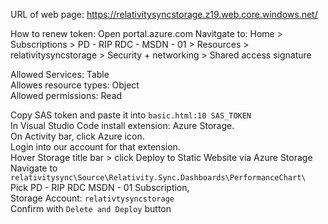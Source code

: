 URL of web page: https://relativitysyncstorage.z19.web.core.windows.net/

How to renew token:
Open portal.azure.com
Navitgate to: Home > Subscriptions > PD - RIP RDC - MSDN - 01 > Resources > relativitysyncstorage > Security + networking > Shared access signature

Allowed Services: Table\
Allowes resource types: Object\
Allowed permissions: Read

Copy SAS token and paste it into `basic.html:10 SAS_TOKEN`\
In Visual Studio Code install extension: Azure Storage.\
On Activity bar, click Azure icon.\
Login into our account for that extension.\
Hover Storage title bar > click Deploy to Static Website via Azure Storage\
Navigate to `relativitysync\Source\Relativity.Sync.Dashboards\PerformanceChart\`\
Pick PD - RIP RDC MSDN - 01 Subscription,\
Storage Account: `relativtysyncstorage`\
Confirm with `Delete and Deploy` button  
